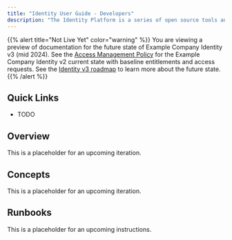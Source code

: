 ```yaml
---
title: "Identity User Guide - Developers"
description: "The Identity Platform is a series of open source tools and reference architecture (paved roads) that the Identity Engineering team has created. We believe that everyone can contribute and help us add more business value, user experience quality of life improvements, and security best practices. This page provides a quick reference guide and runbooks for how internal team members can contribute to the platform and provides an orientation of all the components within the Identity Platform. You can see the Identity Platform documentation for each component to dive deeper and view the contribution guide for each repository after you understand the landscape."
---
```


{{% alert title="Not Live Yet" color="warning" %}}
You are viewing a preview of documentation for the future state of Example Company Identity v3 (mid 2024). See the <a href="/handbook/security/access-management-policy">Access Management Policy</a> for the Example Company Identity v2 current state with baseline entitlements and access requests. See the <a href="/handbook/security/identity/roadmap">Identity v3 roadmap</a> to learn more about the future state.
{{% /alert %}}

## Quick Links

- TODO

## Overview

This is a placeholder for an upcoming iteration.

## Concepts

This is a placeholder for an upcoming iteration.

## Runbooks

This is a placeholder for an upcoming instructions.
